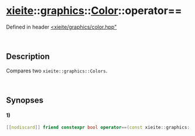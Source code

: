 # [xieite](../../../../../../xieite.md)\:\:[graphics](../../../../../../graphics.md)\:\:[Color](../../../../color.md)\:\:operator==
Defined in header [<xieite/graphics/color.hpp"](../../../../../../../include/xieite/graphics/color.hpp)

&nbsp;

## Description
Compares two `xieite::graphics::Colors`.

&nbsp;

## Synopses
#### 1)
```cpp
[[nodiscard]] friend constexpr bool operator==(const xieite::graphics::Color& color1, const xieite::graphics::Color& color2) noexcept;
```
